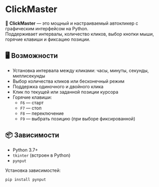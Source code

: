 # ClickMaster

🎯 **ClickMaster** — это мощный и настраиваемый автокликер с графическим интерфейсом на Python.  
Поддерживает интервалы, количество кликов, выбор кнопки мыши, горячие клавиши и фиксацию позиции.

## 🖥️ Возможности

- Установка интервала между кликами: часы, минуты, секунды, миллисекунды
- Выбор количества кликов или бесконечный режим
- Поддержка одиночного и двойного клика
- Клик по текущей или заданной позиции курсора
- Горячие клавиши:
  - `F6` — старт
  - `F7` — стоп
  - `F8` — переключение
  - `F9` — выбрать позицию (при выборе фиксированной)

## 📦 Зависимости

- Python 3.7+
- `tkinter` (встроен в Python)
- `pynput`

Установка зависимостей:
```bash
pip install pynput
